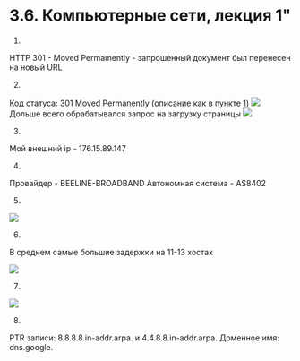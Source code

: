 # 3.6. Компьютерные сети, лекция 1"
1. 
HTTP 301 - Moved Permamently - запрошенный документ был перенесен на новый URL

2. 
Код статуса: 301 Moved Permanently (описание как в пункте 1)
![](https://b.radikal.ru/b43/2112/53/6be87399e00b.png)
Дольше всего обрабатывался запрос на загрузку страницы
![](https://a.radikal.ru/a10/2112/26/150179751464.png)

3.
Мой внешний ip - 176.15.89.147

4.
Провайдер - BEELINE-BROADBAND
Автономная система - AS8402

5. 
![](https://a.radikal.ru/a05/2112/4b/b87f9a92fafb.png)

6. 
В среднем самые большие задержки на 11-13 хостах

![](https://d.radikal.ru/d05/2112/f7/d9ed241d09a1.png)

7.
![](https://b.radikal.ru/b02/2112/45/20aafb153195.png)

8.
PTR записи: 8.8.8.8.in-addr.arpa. и 4.4.8.8.in-addr.arpa.
Доменное имя: dns.google.